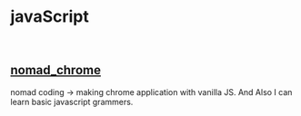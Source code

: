 # javaScript

<br>
<h2><a href='https://nomadcoders.co/javascript-for-beginners/lobby'>nomad_chrome</a></h2>
nomad coding -> making chrome application with vanilla JS. And Also I can learn basic javascript grammers.
